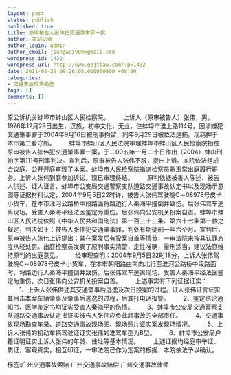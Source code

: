 ```yaml
---
layout: post
status: publish
published: true
title: 原审被告人张伟犯交通肇事罪一案
author: 本站记者
author_login: admin
author_email: jiangwei909@gmail.com
wordpress_id: 1432
wordpress_url: http://www.gzjtlaw.com/?p=1432
date: 2011-05-29 09:26:05.000000000 +08:00
categories:
- 交通事故现场勘查
tags: []
comments: []
---
```

原公诉机关蚌埠市蚌山区人民检察院。　　上诉人（原审被告人）张伟，男，1976年12月29日出生，汉族，初中文化，无业，住蚌埠市淮上路114号。因涉嫌犯交通肇事罪于2004年9月16日被刑事拘留，同年9月29日被依法逮捕。现羁押于本市第二看守所。　　蚌埠市蚌山区人民法院审理蚌埠市蚌山区人民检察院指控原审被告人张伟犯交通肇事罪一案，于二00五年一月二十日作出（2004）蚌山刑初字第111号刑事判决。宣判后，原审被告人张伟不服，提出上诉。本院依法组成合议庭，公开开庭审理了本案。蚌埠市人民检察院指派检察员耿玉常出庭履行职务。上诉人张伟到庭参加诉讼。现已审理终结。　　原判依据被害人陈述、被告人供述、证人证言、蚌埠市公安局交通警察支队道路交通事故认定书以及现场示意图等证据材料认定，2004年9月5日22时许，被告人张伟驾驶皖C－08978号皮卡小货车，在本市淮河公路桥中段路面将路边行人秦海平撞倒并致伤。后张伟驾车逃离现场。受害人秦海平经法医鉴定为重伤。后张伟向公安机关投案自首。蚌埠市蚌山区人民法院依照《中华人民共和国刑法》第一百三十三条、第六十七条第一款之规定，判决如下：被告人张伟犯交通肇事罪，判处有期徒刑一年六个月。宣判后，原审被告人张伟上诉提出：其在案发后有投案自首等情节，一审法院未按其认罪态度从轻处罚。出庭检察员发表了原判事实清楚，定性准确，量刑适当，建议法庭维持原判的出庭意见。　　经审理查明：2004年9月5日22时18分，上诉人张伟驾驶皖C－08978号皮卡小货车，在本市朝阳路由南向北行至淮河公路桥中段路面时，将路边行人秦海平撞倒并致伤。后张伟驾车逃离现场。受害人秦海平经法医鉴定为重伤。次日张伟向公安机关投案自首。　　上述事实有下列证据证实：　　1、上诉人张伟供述其交通肇事后逃逸及次日投案的过程。证人张伟证言证实其目击本案车辆肇事及肇事后逃逸的过程，后其打电话报警。　　2、鉴定结论通知书、医学鉴定书均证实受害人秦海平的伤情。　　3、蚌埠市公安局交通警察支队道路交通事故认定书证实被告人张伟应负此起事故的全部责任。　　4、交通事故现场勘查笔录、道路交通事故现场图、现场照片证实案发现场情况。　　5、上诉人张伟的机动车辆驾驶证证实张伟的准驾车型为B型。　　6、蚌埠市公安局户籍证明证实上诉人张伟的年龄、住址等基本情况。　　上述证据均经庭审举证、质证，客观真实，相互印证，一审法院已作为定案的根据，本院依法予以确认。标签:广州交通事故索赔 广州交通事故赔偿 广州交通事故律师
